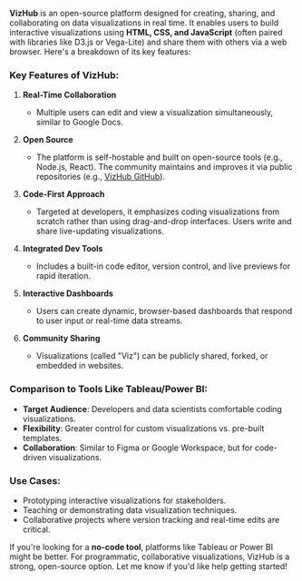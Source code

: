 **VizHub** is an open-source platform designed for creating, sharing, and collaborating on data visualizations in real time. It enables users to build interactive visualizations using **HTML, CSS, and JavaScript** (often paired with libraries like D3.js or Vega-Lite) and share them with others via a web browser. Here's a breakdown of its key features:

### Key Features of VizHub:
1. **Real-Time Collaboration**  
   - Multiple users can edit and view a visualization simultaneously, similar to Google Docs.

2. **Open Source**  
   - The platform is self-hostable and built on open-source tools (e.g., Node.js, React). The community maintains and improves it via public repositories (e.g., [VizHub GitHub](https://github.com/VizHub/)).

3. **Code-First Approach**  
   - Targeted at developers, it emphasizes coding visualizations from scratch rather than using drag-and-drop interfaces. Users write and share live-updating visualizations.

4. **Integrated Dev Tools**  
   - Includes a built-in code editor, version control, and live previews for rapid iteration.

5. **Interactive Dashboards**  
   - Users can create dynamic, browser-based dashboards that respond to user input or real-time data streams.

6. **Community Sharing**  
   - Visualizations (called "Viz") can be publicly shared, forked, or embedded in websites.

### Comparison to Tools Like Tableau/Power BI:
- **Target Audience**: Developers and data scientists comfortable coding visualizations.  
- **Flexibility**: Greater control for custom visualizations vs. pre-built templates.  
- **Collaboration**: Similar to Figma or Google Workspace, but for code-driven visualizations.  

### Use Cases:
- Prototyping interactive visualizations for stakeholders.
- Teaching or demonstrating data visualization techniques.
- Collaborative projects where version tracking and real-time edits are critical.

If you're looking for a **no-code tool**, platforms like Tableau or Power BI might be better. For programmatic, collaborative visualizations, VizHub is a strong, open-source option. Let me know if you'd like help getting started!
